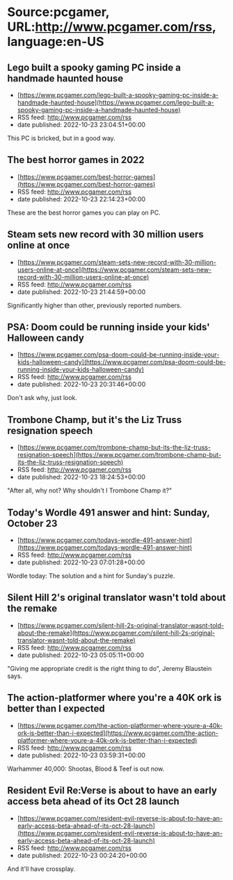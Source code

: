 # Source:pcgamer, URL:http://www.pcgamer.com/rss, language:en-US

## Lego built a spooky gaming PC inside a handmade haunted house
 - [https://www.pcgamer.com/lego-built-a-spooky-gaming-pc-inside-a-handmade-haunted-house](https://www.pcgamer.com/lego-built-a-spooky-gaming-pc-inside-a-handmade-haunted-house)
 - RSS feed: http://www.pcgamer.com/rss
 - date published: 2022-10-23 23:04:51+00:00

This PC is bricked, but in a good way.

## The best horror games in 2022
 - [https://www.pcgamer.com/best-horror-games](https://www.pcgamer.com/best-horror-games)
 - RSS feed: http://www.pcgamer.com/rss
 - date published: 2022-10-23 22:14:23+00:00

These are the best horror games you can play on PC.

## Steam sets new record with 30 million users online at once
 - [https://www.pcgamer.com/steam-sets-new-record-with-30-million-users-online-at-once](https://www.pcgamer.com/steam-sets-new-record-with-30-million-users-online-at-once)
 - RSS feed: http://www.pcgamer.com/rss
 - date published: 2022-10-23 21:44:59+00:00

Significantly higher than other, previously reported numbers.

## PSA: Doom could be running inside your kids' Halloween candy
 - [https://www.pcgamer.com/psa-doom-could-be-running-inside-your-kids-halloween-candy](https://www.pcgamer.com/psa-doom-could-be-running-inside-your-kids-halloween-candy)
 - RSS feed: http://www.pcgamer.com/rss
 - date published: 2022-10-23 20:31:46+00:00

Don't ask why, just look.

## Trombone Champ, but it's the Liz Truss resignation speech
 - [https://www.pcgamer.com/trombone-champ-but-its-the-liz-truss-resignation-speech](https://www.pcgamer.com/trombone-champ-but-its-the-liz-truss-resignation-speech)
 - RSS feed: http://www.pcgamer.com/rss
 - date published: 2022-10-23 18:24:53+00:00

"After all, why not? Why shouldn't I Trombone Champ it?"

## Today's Wordle 491 answer and hint: Sunday, October 23
 - [https://www.pcgamer.com/todays-wordle-491-answer-hint](https://www.pcgamer.com/todays-wordle-491-answer-hint)
 - RSS feed: http://www.pcgamer.com/rss
 - date published: 2022-10-23 07:01:28+00:00

Wordle today: The solution and a hint for Sunday's puzzle.

## Silent Hill 2's original translator wasn't told about the remake
 - [https://www.pcgamer.com/silent-hill-2s-original-translator-wasnt-told-about-the-remake](https://www.pcgamer.com/silent-hill-2s-original-translator-wasnt-told-about-the-remake)
 - RSS feed: http://www.pcgamer.com/rss
 - date published: 2022-10-23 05:05:11+00:00

"Giving me appropriate credit is the right thing to do", Jeremy Blaustein says.

## The action-platformer where you're a 40K ork is better than I expected
 - [https://www.pcgamer.com/the-action-platformer-where-youre-a-40k-ork-is-better-than-i-expected](https://www.pcgamer.com/the-action-platformer-where-youre-a-40k-ork-is-better-than-i-expected)
 - RSS feed: http://www.pcgamer.com/rss
 - date published: 2022-10-23 03:59:31+00:00

Warhammer 40,000: Shootas, Blood & Teef is out now.

## Resident Evil Re:Verse is about to have an early access beta ahead of its Oct 28 launch
 - [https://www.pcgamer.com/resident-evil-reverse-is-about-to-have-an-early-access-beta-ahead-of-its-oct-28-launch](https://www.pcgamer.com/resident-evil-reverse-is-about-to-have-an-early-access-beta-ahead-of-its-oct-28-launch)
 - RSS feed: http://www.pcgamer.com/rss
 - date published: 2022-10-23 00:24:20+00:00

And it'll have crossplay.

